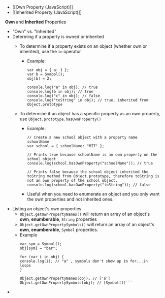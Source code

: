 - [[Own Property (JavaScript)]]
- [[Inherited Property (JavaScript)]]

**Own** and **Inherited** Properties
- "Own" vs. "Inherited"
- Determing if a property is owned or inherited
	- To determine if a property exists on an object (whether own or inherited), use the `in` operator
		- Example:  
			```  
			var obj = { a: 1 };  
			var b = Symbol();  
			obj[b] = 2;  
			  
			console.log("a" in obj); // true  
			console.log(b in obj); // true  
			console.log("c" in obj); // false  
			console.log("toString" in obj); // true, inherited from Object.prototype  
			```  
			
	- To determine if an object has a specific property as an own property, use `Object.prototype.hasOwnProperty()`
		- Example:  
			```  
			// Create a new school object with a property name schoolName​  
			​var school = { schoolName: "MIT" };  
			​  
			​// Prints true because schoolName is an own property on the school object​  
			console.log(school.hasOwnProperty("schoolName")); // true​  
			  
			​// Prints false because the school object inherited the toString method from Object.prototype, therefore toString is not an own property of the school object.​  
			console.log(school.hasOwnProperty("toString")); // false  
			```  
			
		- Useful when you need to enumerate an object and you only want the own properties and not inherited ones.
- Listing an object's own properties
	- `Object.getOwnPropertyNames()` will return an array of an object's **own**, **enumberable**, `String` properties
	- `Object.getOwnPropertySymbols()` will return an array of an object's **own**, **enumberable**, `Symbol` properties.
	- Example  
		```var obj = { a: "foo" };  
		var sym = Symbol();  
		obj[sym] = "bar";  
		  
		for (var i in obj) {  
		console.log(i); // "a" , symbols don't show up in for...in loops  
		}  
		  
		Object.getOwnPropertyNames(obj); // ['a']  
		Object.getOwnPropertySymbols(obj); // [Symbol()]```
- 